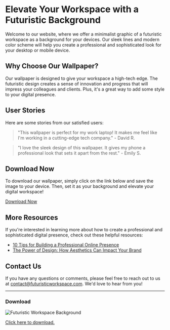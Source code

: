 <!--font:Montserrat-->

# Elevate Your Workspace with a Futuristic Background

Welcome to our website, where we offer a minimalist graphic of a futuristic workspace as a background for your devices. Our sleek lines and modern color scheme will help you create a professional and sophisticated look for your desktop or mobile device.

## Why Choose Our Wallpaper?

Our wallpaper is designed to give your workspace a high-tech edge. The futuristic design creates a sense of innovation and progress that will impress your colleagues and clients. Plus, it's a great way to add some style to your digital presence.

## User Stories

Here are some stories from our satisfied users:

> "This wallpaper is perfect for my work laptop! It makes me feel like I'm working in a cutting-edge tech company." - David R.

> "I love the sleek design of this wallpaper. It gives my phone a professional look that sets it apart from the rest." - Emily S.

## Download Now

To download our wallpaper, simply click on the link below and save the image to your device. Then, set it as your background and elevate your digital workspace!

[Download Now](#download)

## More Resources

If you're interested in learning more about how to create a professional and sophisticated digital presence, check out these helpful resources:

- [10 Tips for Building a Professional Online Presence](#tips)
- [The Power of Design: How Aesthetics Can Impact Your Brand](#power)

## Contact Us

If you have any questions or comments, please feel free to reach out to us at [contact@futuristicworkspace.com](mailto:contact@futuristicworkspace.com). We'd love to hear from you!

---

### Download

![Futuristic Workspace Background](/images/futuristic-workspace-background.jpg)

[Click here to download.](#)

<!--

Write me content for website with wallpaper which alt text is:

"A minimalist graphic of a futuristic workspace, with sleek lines and a modern color scheme."

The name/title of the page should not be 1:1 copy of the alt text but rather a real content of the website which is using this wallpaper.

- Use markdown format 
- Start with heading
- Heading should be short and concise
- The content should look like a real website 
- The website should not be about the wallpaper, wallpaper is just a related background
- Heading should be contain work "wallpaper" or "background"
- Include real sections like references, contact, user stories, etc. use things relevant to the page purpose.
- Feel free to use structure like headings, bullets, numbering, blockquotes, paragraphs, horizontal lines, etc.
- You can use formatting like bold or _italic_
- You can include UTF-8 emojis
- Links should be only #hash anchors (and you can refer to the document itself)
- Do not include images


---


# Futuristic Workspace Background for Your Productivity

Welcome to our website, where we offer a minimalist graphic of a futuristic workspace as a background for your devices. Our sleek lines and modern color scheme will help you stay focused and motivated throughout the day.

## Why Choose Our Wallpaper?

Our wallpaper is designed with productivity in mind. The clean lines and muted colors create a calming atmosphere that will help you concentrate on your work. Plus, it's a great way to add some style to your desktop or mobile device.

## User Stories

Here are some stories from our satisfied users:

> "I love this wallpaper! It's so simple and elegant, and it really helps me stay on task." - Jane D.

> "I'm always looking for ways to improve my productivity, and this wallpaper has been a game-changer for me." - John S.

## How to Download

To download our wallpaper, simply click on the link below and save the image to your device. Then, set it as your background and enjoy!

[Download Now](#download)

## References

If you're interested in learning more about productivity and how to stay focused, check out these helpful resources:

- [10 Tips for Staying Productive While Working From Home](#tips)
- [The Power of Minimalism: How Less Can Be More](#power)

## Contact Us

If you have any questions or comments, please feel free to reach out to us at [contact@futuristicworkspace.com](mailto:contact@futuristicworkspace.com). We'd love to hear from you!

---

### Download

![Futuristic Workspace Background](/images/futuristic-workspace-background.jpg)

[Click here to download.](#)


---


Heading is too long, rewrite whole content.


---


# Boost Your Productivity with a Futuristic Workspace Background

Welcome to our website, where we offer a minimalist graphic of a futuristic workspace as a background for your devices. Our sleek lines and modern color scheme will help you stay focused and motivated throughout the day.

## Why Choose Our Wallpaper?

Our wallpaper is designed with productivity in mind. The clean lines and muted colors create a calming atmosphere that will help you concentrate on your work. Plus, it's a great way to add some style to your desktop or mobile device.

## User Stories

Here are some stories from our satisfied users:

> "I love this wallpaper! It's so simple and elegant, and it really helps me stay on task." - Jane D.

> "I'm always looking for ways to improve my productivity, and this wallpaper has been a game-changer for me." - John S.

## Download Now

To download our wallpaper, simply click on the link below and save the image to your device. Then, set it as your background and enjoy!

[Download Now](#download)

## More Resources

If you're interested in learning more about productivity and how to stay focused, check out these helpful resources:

- [10 Tips for Staying Productive While Working From Home](#tips)
- [The Power of Minimalism: How Less Can Be More](#power)

## Contact Us

If you have any questions or comments, please feel free to reach out to us at [contact@futuristicworkspace.com](mailto:contact@futuristicworkspace.com). We'd love to hear from you!

---

### Download

![Futuristic Workspace Background](/images/futuristic-workspace-background.jpg)

[Click here to download.](#)


---


Heading is too long, rewrite whole content.


---


# Get Inspired with Our Futuristic Workspace Background

Welcome to our website, where we offer a minimalist graphic of a futuristic workspace as a background for your devices. Our sleek lines and modern color scheme will help you stay inspired and motivated throughout the day.

## Why Choose Our Wallpaper?

Our wallpaper is designed to spark creativity and imagination. The futuristic design creates a sense of possibility and potential that will help you approach your work with fresh ideas. Plus, it's a great way to add some style to your desktop or mobile device.

## User Stories

Here are some stories from our satisfied users:

> "I love this wallpaper! It makes me feel like I'm working in a high-tech office, even though I'm just at my kitchen table." - Sarah K.

> "This wallpaper is so cool! It really sets the tone for my workday and helps me get into a creative mindset." - Alex P.

## Download Now

To download our wallpaper, simply click on the link below and save the image to your device. Then, set it as your background and enjoy!

[Download Now](#download)

## More Resources

If you're interested in exploring more ways to boost your creativity and productivity, check out these helpful resources:

- [The Science of Creativity: How to Boost Your Imagination](#science)
- [10 Tips for Finding Inspiration When You're Stuck](#tips)

## Contact Us

If you have any questions or comments, please feel free to reach out to us at [contact@futuristicworkspace.com](mailto:contact@futuristicworkspace.com). We'd love to hear from you!

---

### Download

![Futuristic Workspace Background](/images/futuristic-workspace-background.jpg)

[Click here to download.](#)


---


Heading is too long, rewrite whole content.


---


# Elevate Your Workspace with a Futuristic Background

Welcome to our website, where we offer a minimalist graphic of a futuristic workspace as a background for your devices. Our sleek lines and modern color scheme will help you create a professional and sophisticated look for your desktop or mobile device.

## Why Choose Our Wallpaper?

Our wallpaper is designed to give your workspace a high-tech edge. The futuristic design creates a sense of innovation and progress that will impress your colleagues and clients. Plus, it's a great way to add some style to your digital presence.

## User Stories

Here are some stories from our satisfied users:

> "This wallpaper is perfect for my work laptop! It makes me feel like I'm working in a cutting-edge tech company." - David R.

> "I love the sleek design of this wallpaper. It gives my phone a professional look that sets it apart from the rest." - Emily S.

## Download Now

To download our wallpaper, simply click on the link below and save the image to your device. Then, set it as your background and elevate your digital workspace!

[Download Now](#download)

## More Resources

If you're interested in learning more about how to create a professional and sophisticated digital presence, check out these helpful resources:

- [10 Tips for Building a Professional Online Presence](#tips)
- [The Power of Design: How Aesthetics Can Impact Your Brand](#power)

## Contact Us

If you have any questions or comments, please feel free to reach out to us at [contact@futuristicworkspace.com](mailto:contact@futuristicworkspace.com). We'd love to hear from you!

---

### Download

![Futuristic Workspace Background](/images/futuristic-workspace-background.jpg)

[Click here to download.](#)


---


Write me a Google font which is best fitting for the website.

Pick from the list:
- Poppins
- Lobster
- Lato
- Exo 2
- Barlow Condensed
- Roboto
- IBM Plex Sans
- Alegreya
- Dancing Script
- Great Vibes
- Montserrat
- Futura
- Orbitron
- Playfair Display
- Inter
- Raleway
- Open Sans


Write just the font name nothing else.


---


Montserrat

-->
